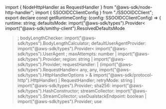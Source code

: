 import { NodeHttpHandler as RequestHandler } from "@aws-sdk/node-http-handler";
import { SSOOIDCClientConfig } from "./SSOOIDCClient";
export declare const getRuntimeConfig: (config: SSOOIDCClientConfig) => {
  runtime: string;
  defaultsMode: import("@aws-sdk/types").Provider<
    import("@aws-sdk/smithy-client").ResolvedDefaultsMode
  >;
  bodyLengthChecker: import("@aws-sdk/types").BodyLengthCalculator;
  defaultUserAgentProvider: import("@aws-sdk/types").Provider<
    import("@aws-sdk/types").UserAgent
  >;
  maxAttempts: number | import("@aws-sdk/types").Provider<number>;
  region: string | import("@aws-sdk/types").Provider<string>;
  requestHandler:
    | (import("@aws-sdk/types").RequestHandler<
        any,
        any,
        import("@aws-sdk/types").HttpHandlerOptions
      > &
        import("@aws-sdk/protocol-http").HttpHandler)
    | RequestHandler;
  retryMode: string | import("@aws-sdk/types").Provider<string>;
  sha256: import("@aws-sdk/types").HashConstructor;
  streamCollector: import("@aws-sdk/types").StreamCollector;
  useDualstackEndpoint: boolean | import("@aws-sdk/types").Provider<boolean>;
  use
